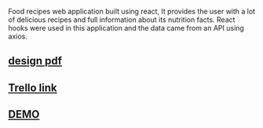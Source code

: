 Food recipes web application built using react, It provides the user with a lot of delicious recipes and full information about its nutrition facts.
React hooks were used in this application and the data came from an API using axios.

## [design pdf](https://github.com/Laith-Samamah/react-project/files/10047873/merged.pdf)

## [Trello link](https://github.com/Laith-Samamah/react-project/files/10047873/merged.pdf)

## [DEMO](https://cheerful-capybara-1bc5e0.netlify.app/)
